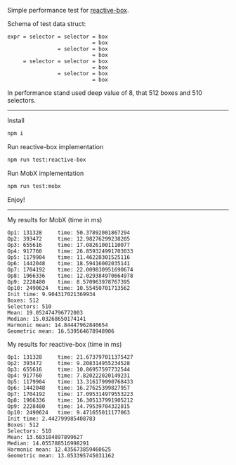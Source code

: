 Simple performance test for [reactive-box](https://github.com/betula/reactive-box).

Schema of test data struct:

```
expr = selector = selector = box
                           = box
                = selector = box
                           = box
     = selector = selector = box
                           = box
                = selector = box
                           = box
```

In performance stand used deep value of 8, that 512 boxes and 510 selectors.

<hr>

Install

```bash
npm i
```

Run reactive-box implementation
```bash
npm run test:reactive-box
```

Run MobX implementation
```bash
npm run test:mobx
```

Enjoy!

<hr>

My results for MobX (time in ms)
```
Op1: 131328 	time: 50.37892001867294
Op2: 393472 	time: 12.98276299238205
Op3: 655616 	time: 17.08261001110077
Op4: 917760 	time: 26.859324991703033
Op5: 1179904 	time: 11.46228301525116
Op6: 1442048 	time: 18.59416002035141
Op7: 1704192 	time: 22.009830951690674
Op8: 1966336 	time: 12.029384970664978
Op9: 2228480 	time: 8.570963978767395
Op10: 2490624 	time: 10.55450701713562
Init time: 9.904317021369934
Boxes: 512
Selectors: 510
Mean: 19.052474796772003
Median: 15.03268650174141
Harmonic mean: 14.84447962840654
Geometric mean: 16.539564678948906
```

My results for reactive-box (time in ms)
```
Op1: 131328 	time: 21.673797011375427
Op2: 393472 	time: 9.208314955234528
Op3: 655616 	time: 10.86957597732544
Op4: 917760 	time: 7.820222020149231
Op5: 1179904 	time: 13.316179990768433
Op6: 1442048 	time: 16.27625399827957
Op7: 1704192 	time: 17.095314979553223
Op8: 1966336 	time: 16.305137991905212
Op9: 2228480 	time: 14.79539704322815
Op10: 2490624 	time: 9.471655011177063
Init time: 2.442799985408783
Boxes: 512
Selectors: 510
Mean: 13.683184897899627
Median: 14.055788516998291
Harmonic mean: 12.435673859460625
Geometric mean: 13.053395745031162
```
